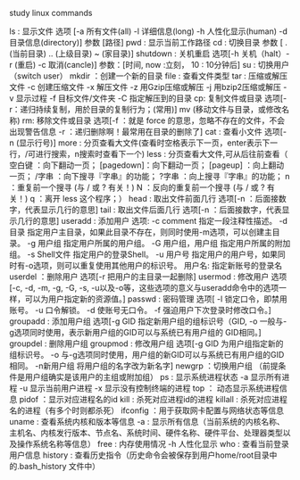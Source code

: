 study linux commands

ls : 显示文件 选项 [-a 所有文件(all) -l 详细信息(long) -h 人性化显示(human) -d 目录信息(directory)] 参数 [路径]
pwd : 显示当前工作路径
cd : 切换目录 参数 [ . (当前目录) .. (上级目录) ~ (家目录)]
shutdown : 关机重启 选项[-h 关机（halt）-r (重启) -c 取消(cancle)] 参数：[时间, now :立刻， 10 : 10分钟后]
su : 切换用户 （switch user）
mkdir ：创建一个新的目录
file : 查看文件类型
tar : 压缩或解压文件
        -c 创建压缩文件
        -x 解压文件
        -z 用Gzip压缩或解压
        -j 用bzip2压缩或解压
        -v 显示过程
        -f 目标文件/文件夹
        -C 指定解压到的目录
cp: 复制文件或目录 选项[-r：递归持续复制，用於目录的复制行为；(常用)]
mv (移动文件与目录，或修改名称)
rm: 移除文件或目录 选项[-f ：就是 force 的意思，忽略不存在的文件，不会出现警告信息 -r ：递归删除啊！最常用在目录的删除了]
cat : 查看小文件 选项[-n (显示行号)]
more : 分页查看大文件(查看时空格表示下一页，enter表示下一行，/可进行搜索，n搜索时查看下一个)
less : 分页查看大文件,可从后往前查看（
        空白键    ：向下翻动一页；
        [pagedown]：向下翻动一页；
        [pageup]  ：向上翻动一页；
        /字串     ：向下搜寻『字串』的功能；
        ?字串     ：向上搜寻『字串』的功能；
        n         ：重复前一个搜寻 (与 / 或 ? 有关！)
        N         ：反向的重复前一个搜寻 (与 / 或 ? 有关！)
        q         ：离开 less 这个程序；）
head : 取出文件前面几行 选项[-n ：后面接数字，代表显示几行的意思]
tail : 取出文件后面几行 选项[-n ：后面接数字，代表显示几行的意思]
useradd : 添加用户
        选项:
        -c comment 指定一段注释性描述。
        -d 目录 指定用户主目录，如果此目录不存在，则同时使用-m选项，可以创建主目录。
        -g 用户组 指定用户所属的用户组。
        -G 用户组，用户组 指定用户所属的附加组。
        -s Shell文件 指定用户的登录Shell。
        -u 用户号 指定用户的用户号，如果同时有-o选项，则可以重复使用其他用户的标识号。
        用户名:
        指定新账号的登录名
userdel ：删除用户 选项[-r 把用户的主目录一起删除]
usermod : 修改用户 选项[-c, -d, -m, -g, -G, -s, -u以及-o等，这些选项的意义与useradd命令中的选项一样，可以为用户指定新的资源值。]
passwd : 密码管理 
        选项[
        -l 锁定口令，即禁用账号。
        -u 口令解锁。
        -d 使账号无口令。
        -f 强迫用户下次登录时修改口令。]
groupadd : 添加用户组 选项[-g GID 指定新用户组的组标识号（GID, -o 一般与-g选项同时使用，表示新用户组的GID可以与系统已有用户组的     GID相同。]
groupdel : 删除用户组
groupmod : 修改用户组 
        选项[-g GID 为用户组指定新的组标识号。
        -o 与-g选项同时使用，用户组的新GID可以与系统已有用户组的GID相同。
        -n新用户组 将用户组的名字改为新名字]
newgrp ：切换用户组 （前提条件是用户组确实是该用户的主组或附加组）
ps : 显示系统进程状态
        -a 显示所有进程
        -u 显示当前用户进程
        -x 显示没有控制终端的进程
top ： 动态显示系统进程信息
pidof ：显示对应进程名的id
kill : 杀死对应进程id的进程
killall : 杀死对应进程名的进程（有多个时则都杀死）
ifconfig ：用于获取网卡配置与网络状态等信息
uname : 查看系统内核和版本等信息
        -a : 显示所有信息（当前系统的内核名称、主机名、内核发行版本、节点名、系统时间、硬件名称、硬件平台、处理器类型以及操作系统名称等信息）
free : 内存使用情况
        -h 人性化显示
who : 查看当前登录用户信息
history : 查看历史指令（历史命令会被保存到用户home/root目录中的.bash_history 文件中）
